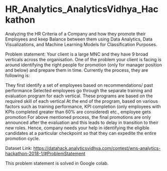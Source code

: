 # HR_Analytics_AnalyticsVidhya_Hackathon

Analyzing the HR Criteria of a Company and how they promote their Employees and keep Balance between them using Data Analytics, Data Visualizations, and Machine Learning Models for Classification Purposes.

Problem statement: Your client is a large MNC and they have 9 broad verticals across the organisation. One of the problem your client is facing is around identifying the right people for promotion (only for manager position and below) and prepare them in time. Currently the process, they are following is:

They first identify a set of employees based on recommendations/ past performance
Selected employees go through the separate training and evaluation program for each vertical. These programs are based on the required skill of each vertical
At the end of the program, based on various factors such as training performance, KPI completion (only employees with KPIs completed greater than 60% are considered) etc., employee gets promotion
For above mentioned process, the final promotions are only announced after the evaluation and this leads to delay in transition to their new roles. Hence, company needs your help in identifying the eligible candidates at a particular checkpoint so that they can expedite the entire promotion cycle.

Dataset Link: https://datahack.analyticsvidhya.com/contest/wns-analytics-hackathon-2018-1/#ProblemStatement

This problem statement is solved in Google colab.
